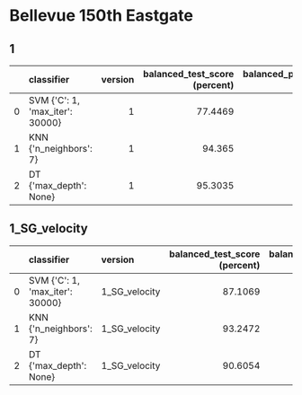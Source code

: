 # Bellevue 150th Eastgate

## 1

|     | classifier                      | version | balanced_test_score (percent) | balanced_pooled_test_score (percent) | time (s) |
| --: | :------------------------------ | ------: | ----------------------------: | -----------------------------------: | -------: |
|   0 | SVM {'C': 1, 'max_iter': 30000} |       1 |                       77.4469 |                              91.6208 |  274.487 |
|   1 | KNN {'n_neighbors': 7}          |       1 |                        94.365 |                              98.6209 | 0.521371 |
|   2 | DT {'max_depth': None}          |       1 |                       95.3035 |                              97.7078 |  0.95619 |

## 1_SG_velocity

|     | classifier                      | version       | balanced_test_score (percent) | balanced_pooled_test_score (percent) | time (s) |
| --: | :------------------------------ | :------------ | ----------------------------: | -----------------------------------: | -------: |
|   0 | SVM {'C': 1, 'max_iter': 30000} | 1_SG_velocity |                       87.1069 |                              95.4485 |  186.594 |
|   1 | KNN {'n_neighbors': 7}          | 1_SG_velocity |                       93.2472 |                              98.3371 | 0.421946 |
|   2 | DT {'max_depth': None}          | 1_SG_velocity |                       90.6054 |                              96.1247 |  2.07602 |
